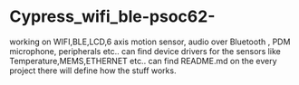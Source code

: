 # Cypress_wifi_ble-psoc62-
working on WIFI,BLE,LCD,6 axis motion sensor, audio over Bluetooth , PDM microphone, peripherals etc..
can find device drivers for the sensors like Temperature,MEMS,ETHERNET etc..
can find README.md on the every project there will define how the stuff works.

